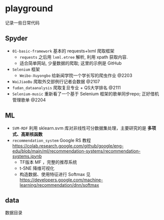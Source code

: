 # playground

记录一些日常代码

## Spyder

- `01-basic-framework` 基本的 requests+lxml 爬取框架
    - `requests` 之后用 `lxml.etree` 解析, 利用 xpath 获取内容.
    - 适合简单网站, 少量数据的爬取; 这里的示例是 GitHub
- `Selenium` 框架
    - `Weibo-Xuyongbo` 给新闻学院一个学长写的爬虫作业 @2203
- `WaiJiaoBu` 爬取外交部例行记者会数据 @2107
- `fudan_dataanalysis` 爬取复旦专业 + QS大学排名 @2111
- `Selenium-music` 重新看了一个基于 Selenium 框架的歌单同步repo; 正好借机管理歌单 @2204

## ML

- `SVM-RDF` 利用 sklearn.svm 库对非线性可分数据集处理，主要研究的是 **多项式、高斯核函数**
- `recommendation_system` Google RS 教程 <https://colab.research.google.com/github/google/eng-edu/blob/main/ml/recommendation-systems/recommendation-systems.ipynb>
    - TF版本 MF ，完整的推荐系统
    - t-SNE 降维可视化
    - 构造数据、使用特征进行 Softmax 见 <https://developers.google.com/machine-learning/recommendation/dnn/softmax>

## data

数据目录
